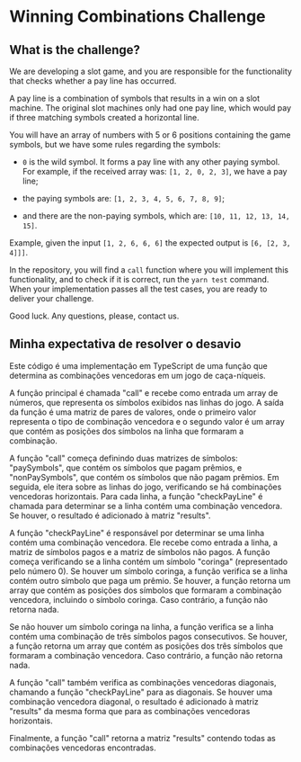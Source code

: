 # Winning Combinations Challenge

## What is the challenge?

We are developing a slot game, and you are responsible for the functionality that checks whether a pay line has occurred.

A pay line is a combination of symbols that results in a win on a slot machine. The original slot machines only had one pay line, which would pay if three matching symbols created a horizontal line.

You will have an array of numbers with 5 or 6 positions containing the game symbols, but we have some rules regarding the symbols:

- `0` is the wild symbol. It forms a pay line with any other paying symbol. For example, if the received array was: `[1, 2, 0, 2, 3]`, we have a pay line;

- the paying symbols are: `[1, 2, 3, 4, 5, 6, 7, 8, 9]`;

- and there are the non-paying symbols, which are: `[10, 11, 12, 13, 14, 15]`.

Example, given the input `[1, 2, 6, 6, 6]` the expected output is `[6, [2, 3, 4]]]`.

In the repository, you will find a `call` function where you will implement this functionality, and to check if it is correct, run the `yarn test` command. When your implementation passes all the test cases, you are ready to deliver your challenge.

Good luck. Any questions, please, contact us.


## Minha expectativa de resolver o desavio 

Este código é uma implementação em TypeScript de uma função que determina as combinações vencedoras em um jogo de caça-níqueis.

A função principal é chamada "call" e recebe como entrada um array de números, que representa os símbolos exibidos nas linhas do jogo. A saída da função é uma matriz de pares de valores, onde o primeiro valor representa o tipo de combinação vencedora e o segundo valor é um array que contém as posições dos símbolos na linha que formaram a combinação.

A função "call" começa definindo duas matrizes de símbolos: "paySymbols", que contém os símbolos que pagam prêmios, e "nonPaySymbols", que contém os símbolos que não pagam prêmios. Em seguida, ele itera sobre as linhas do jogo, verificando se há combinações vencedoras horizontais. Para cada linha, a função "checkPayLine" é chamada para determinar se a linha contém uma combinação vencedora. Se houver, o resultado é adicionado à matriz "results".

A função "checkPayLine" é responsável por determinar se uma linha contém uma combinação vencedora. Ele recebe como entrada a linha, a matriz de símbolos pagos e a matriz de símbolos não pagos. A função começa verificando se a linha contém um símbolo "coringa" (representado pelo número 0). Se houver um símbolo coringa, a função verifica se a linha contém outro símbolo que paga um prêmio. Se houver, a função retorna um array que contém as posições dos símbolos que formaram a combinação vencedora, incluindo o símbolo coringa. Caso contrário, a função não retorna nada.

Se não houver um símbolo coringa na linha, a função verifica se a linha contém uma combinação de três símbolos pagos consecutivos. Se houver, a função retorna um array que contém as posições dos três símbolos que formaram a combinação vencedora. Caso contrário, a função não retorna nada.

A função "call" também verifica as combinações vencedoras diagonais, chamando a função "checkPayLine" para as diagonais. Se houver uma combinação vencedora diagonal, o resultado é adicionado à matriz "results" da mesma forma que para as combinações vencedoras horizontais.

Finalmente, a função "call" retorna a matriz "results" contendo todas as combinações vencedoras encontradas.
